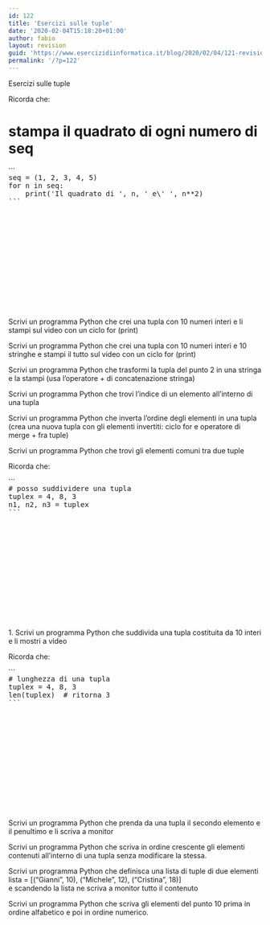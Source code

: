 ```yaml
---
id: 122
title: 'Esercizi sulle tuple'
date: '2020-02-04T15:18:20+01:00'
author: fabio
layout: revision
guid: 'https://www.esercizidiinformatica.it/blog/2020/02/04/121-revision-v1/'
permalink: '/?p=122'
---
```


Esercizi sulle tuple

Ricorda che:

# stampa il quadrato di ogni numero di seq

<div class="wp-block-simple-code-block-ace" style="height: 250px; position:relative; margin-bottom: 50px;">```
<pre class="wp-block-simple-code-block-ace" data-copy="false" data-fontsize="14" data-lines="Infinity" data-mode="python" data-showlines="true" data-theme="monokai" style="position:absolute;top:0;right:0;bottom:0;left:0">seq = (1, 2, 3, 4, 5)
for n in seq:
    print('Il quadrato di ', n, ' e\' ', n**2)
```

</div>Scrivi un programma Python che crei una tupla con 10 numeri interi e li stampi sul video con un ciclo for (print)

Scrivi un programma Python che crei una tupla con 10 numeri interi e 10 stringhe e stampi il tutto sul video con un ciclo for (print)

Scrivi un programma Python che trasformi la tupla del punto 2 in una stringa e la stampi (usa l’operatore + di concatenazione stringa)

Scrivi un programma Python che trovi l’indice di un elemento all’interno di una tupla

Scrivi un programma Python che inverta l’ordine degli elementi in una tupla (crea una nuova tupla con gli elementi invertiti: ciclo for e operatore di merge + fra tuple)

Scrivi un programma Python che trovi gli elementi comuni tra due tuple

Ricorda che:

<div class="wp-block-simple-code-block-ace" style="height: 250px; position:relative; margin-bottom: 50px;">```
<pre class="wp-block-simple-code-block-ace" data-copy="false" data-fontsize="14" data-lines="Infinity" data-mode="python" data-showlines="true" data-theme="monokai" style="position:absolute;top:0;right:0;bottom:0;left:0"># posso suddividere una tupla
tuplex = 4, 8, 3 
n1, n2, n3 = tuplex
```

</div>1. Scrivi un programma Python che suddivida una tupla costituita da 10 interi e li mostri a video

Ricorda che:

<div class="wp-block-simple-code-block-ace" style="height: 250px; position:relative; margin-bottom: 50px;">```
<pre class="wp-block-simple-code-block-ace" data-copy="false" data-fontsize="14" data-lines="Infinity" data-mode="python" data-showlines="true" data-theme="monokai" style="position:absolute;top:0;right:0;bottom:0;left:0"># lunghezza di una tupla
tuplex = 4, 8, 3 
len(tuplex)  # ritorna 3
```

</div>Scrivi un programma Python che prenda da una tupla il secondo elemento e il penultimo e li scriva a monitor

Scrivi un programma Python che scriva in ordine crescente gli elementi contenuti all’interno di una tupla senza modificare la stessa.

Scrivi un programma Python che definisca una lista di tuple di due elementi  
 lista = \[(“Gianni”, 10), (“Michele”, 12), (“Cristina”, 18)\]  
 e scandendo la lista ne scriva a monitor tutto il contenuto

Scrivi un programma Python che scriva gli elementi del punto 10 prima in ordine alfabetico e poi in ordine numerico.